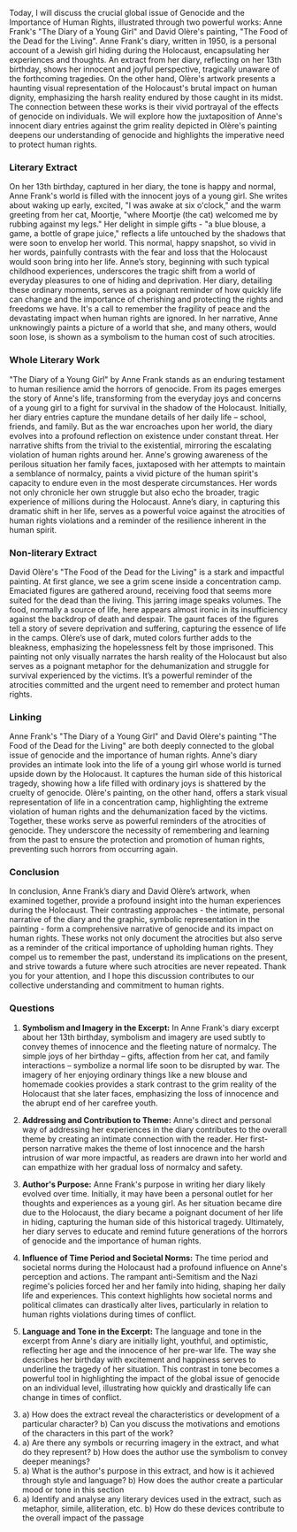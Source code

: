 
Today, I will discuss the crucial global issue of Genocide and the Importance of Human Rights, illustrated through two powerful works: Anne Frank's "The Diary of a Young Girl" and David Olère's painting, "The Food of the Dead for the Living". Anne Frank's diary, written in 1950, is a personal account of a Jewish girl hiding during the Holocaust, encapsulating her experiences and thoughts. An extract from her diary, reflecting on her 13th birthday, shows her innocent and joyful perspective, tragically unaware of the forthcoming tragedies. On the other hand, Olère's artwork presents a haunting visual representation of the Holocaust's brutal impact on human dignity, emphasizing the harsh reality endured by those caught in its midst. The connection between these works is their vivid portrayal of the effects of genocide on individuals. We will explore how the juxtaposition of Anne's innocent diary entries against the grim reality depicted in Olère's painting deepens our understanding of genocide and highlights the imperative need to protect human rights.
### Literary Extract
On her 13th birthday, captured in her diary, the tone is happy and normal, Anne Frank's world is filled with the innocent joys of a young girl. She writes about waking up early, excited, "I was awake at six o'clock," and the warm greeting from her cat, Moortje, "where Moortje (the cat) welcomed me by rubbing against my legs." Her delight in simple gifts - "a blue blouse, a game, a bottle of grape juice," reflects a life untouched by the shadows that were soon to envelop her world. This normal, happy snapshot, so vivid in her words, painfully contrasts with the fear and loss that the Holocaust would soon bring into her life. Anne’s story, beginning with such typical childhood experiences, underscores the tragic shift from a world of everyday pleasures to one of hiding and deprivation. Her diary, detailing these ordinary moments, serves as a poignant reminder of how quickly life can change and the importance of cherishing and protecting the rights and freedoms we have. It's a call to remember the fragility of peace and the devastating impact when human rights are ignored. In her narrative, Anne unknowingly paints a picture of a world that she, and many others, would soon lose, is shown as a symbolism to the human cost of such atrocities.
### Whole Literary Work
"The Diary of a Young Girl" by Anne Frank stands as an enduring testament to human resilience amid the horrors of genocide. From its pages emerges the story of Anne's life, transforming from the everyday joys and concerns of a young girl to a fight for survival in the shadow of the Holocaust. Initially, her diary entries capture the mundane details of her daily life – school, friends, and family. But as the war encroaches upon her world, the diary evolves into a profound reflection on existence under constant threat. Her narrative shifts from the trivial to the existential, mirroring the escalating violation of human rights around her. Anne's growing awareness of the perilous situation her family faces, juxtaposed with her attempts to maintain a semblance of normalcy, paints a vivid picture of the human spirit's capacity to endure even in the most desperate circumstances. Her words not only chronicle her own struggle but also echo the broader, tragic experience of millions during the Holocaust. Anne’s diary, in capturing this dramatic shift in her life, serves as a powerful voice against the atrocities of human rights violations and a reminder of the resilience inherent in the human spirit.
### Non-literary Extract
David Olère's "The Food of the Dead for the Living" is a stark and impactful painting. At first glance, we see a grim scene inside a concentration camp. Emaciated figures are gathered around, receiving food that seems more suited for the dead than the living. This jarring image speaks volumes. The food, normally a source of life, here appears almost ironic in its insufficiency against the backdrop of death and despair. The gaunt faces of the figures tell a story of severe deprivation and suffering, capturing the essence of life in the camps. Olère’s use of dark, muted colors further adds to the bleakness, emphasizing the hopelessness felt by those imprisoned. This painting not only visually narrates the harsh reality of the Holocaust but also serves as a poignant metaphor for the dehumanization and struggle for survival experienced by the victims. It’s a powerful reminder of the atrocities committed and the urgent need to remember and protect human rights.
### Linking
Anne Frank's "The Diary of a Young Girl" and David Olère's painting "The Food of the Dead for the Living" are both deeply connected to the global issue of genocide and the importance of human rights. Anne's diary provides an intimate look into the life of a young girl whose world is turned upside down by the Holocaust. It captures the human side of this historical tragedy, showing how a life filled with ordinary joys is shattered by the cruelty of genocide. Olère's painting, on the other hand, offers a stark visual representation of life in a concentration camp, highlighting the extreme violation of human rights and the dehumanization faced by the victims. Together, these works serve as powerful reminders of the atrocities of genocide. They underscore the necessity of remembering and learning from the past to ensure the protection and promotion of human rights, preventing such horrors from occurring again.
### Conclusion
In conclusion, Anne Frank’s diary and David Olère’s artwork, when examined together, provide a profound insight into the human experiences during the Holocaust. Their contrasting approaches - the intimate, personal narrative of the diary and the graphic, symbolic representation in the painting - form a comprehensive narrative of genocide and its impact on human rights. These works not only document the atrocities but also serve as a reminder of the critical importance of upholding human rights. They compel us to remember the past, understand its implications on the present, and strive towards a future where such atrocities are never repeated. Thank you for your attention, and I hope this discussion contributes to our collective understanding and commitment to human rights.
### Questions
1. **Symbolism and Imagery in the Excerpt:** In Anne Frank's diary excerpt about her 13th birthday, symbolism and imagery are used subtly to convey themes of innocence and the fleeting nature of normalcy. The simple joys of her birthday – gifts, affection from her cat, and family interactions – symbolize a normal life soon to be disrupted by war. The imagery of her enjoying ordinary things like a new blouse and homemade cookies provides a stark contrast to the grim reality of the Holocaust that she later faces, emphasizing the loss of innocence and the abrupt end of her carefree youth.
    
2. **Addressing and Contribution to Theme:** Anne's direct and personal way of addressing her experiences in the diary contributes to the overall theme by creating an intimate connection with the reader. Her first-person narrative makes the theme of lost innocence and the harsh intrusion of war more impactful, as readers are drawn into her world and can empathize with her gradual loss of normalcy and safety.
    
3. **Author's Purpose:** Anne Frank's purpose in writing her diary likely evolved over time. Initially, it may have been a personal outlet for her thoughts and experiences as a young girl. As her situation became dire due to the Holocaust, the diary became a poignant document of her life in hiding, capturing the human side of this historical tragedy. Ultimately, her diary serves to educate and remind future generations of the horrors of genocide and the importance of human rights.
    
4. **Influence of Time Period and Societal Norms:** The time period and societal norms during the Holocaust had a profound influence on Anne's perception and actions. The rampant anti-Semitism and the Nazi regime's policies forced her and her family into hiding, shaping her daily life and experiences. This context highlights how societal norms and political climates can drastically alter lives, particularly in relation to human rights violations during times of conflict.
    
5. **Language and Tone in the Excerpt:** The language and tone in the excerpt from Anne's diary are initially light, youthful, and optimistic, reflecting her age and the innocence of her pre-war life. The way she describes her birthday with excitement and happiness serves to underline the tragedy of her situation. This contrast in tone becomes a powerful tool in highlighting the impact of the global issue of genocide on an individual level, illustrating how quickly and drastically life can change in times of conflict.

3) a) How does the extract reveal the characteristics or development of a particular character?
   b)  Can you discuss the motivations and emotions of the characters in this part of the work?
5) a) Are there any symbols or recurring imagery in the extract, and what do they represent?
   b) How does the author use the symbolism to convey deeper meanings?
6) a) What is the author's purpose in this extract, and how is it achieved through style and language?
   b) How does the author create a particular mood or tone in this section
8) a) Identify and analyse any literary devices used in the extract, such as metaphor, simile, alliteration, etc.
   b) How do these devices contribute to the overall impact of the passage